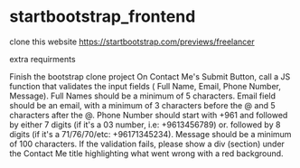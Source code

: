 # startbootstrap_frontend

clone this website
https://startbootstrap.com/previews/freelancer

extra requirments

Finish the bootstrap clone project
On Contact Me's Submit Button, call a JS function that validates the input fields ( Full Name, Email, Phone Number, Message). Full Names should be a minimum of 5 characters. Email field should be an email, with a minimum of 3 characters before the @ and 5 characters after the @. Phone Number should start with +961 and followed by either 7 digits (if it's a 03 number, i.e: +9613456789) or. followed by 8 digits (if it's a 71/76/70/etc: +96171345234). Message should be a minimum of 100 characters. If the validation fails, please show a div (section) under the Contact Me title highlighting what went wrong with a red background.
